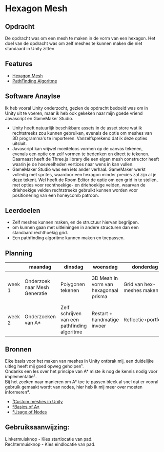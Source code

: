 # Hexagon Mesh
## Opdracht
De opdracht was om een mesh te maken in de vorm van een hexagon.
Het doel van de opdracht was om zelf meshes te kunnen maken die niet standaard in Unity zitten.

## Features
- [Hexagon Mesh](https://github.com/Vychron/codebase/blob/master/Proefopdracht%203%20-%20Hexagon%20Mesh/HexMesh.cs)
- [PathFinding Algoritme](https://github.com/Vychron/codebase/blob/master/Proefopdracht%203%20-%20Hexagon%20Mesh/AStar.cs)

## Software Anaylse 
Ik heb vooral Unity onderzocht, gezien de opdracht bedoeld was om in Unity uit te voeren, maar ik heb ook gekeken naar mijn goede vriend Javascript en GameMaker Studio.
- Unity heeft natuurlijk beschikbare assets in de asset store wat ik rechtstreeks zou kunnen gebruiken, evenals de optie om meshes van 3D programma's te importeren. Vanzelfsprekend dat ik deze opties uitsluit.
- Javascript kan vrijwel moeiteloos vormen op de canvas tekenen, evenals een optie om zelf vormen te bedenken en direct te tekenen. Daarnaast heeft de Three.js library die een eigen mesh constructor heeft waarin je de hoeveelheden vertices naar wens in kan vullen.
- GameMaker Studio was een iets ander verhaal. GameMaker werkt volledig met sprites, waardoor een hexagon minder precies zal zijn al je deze tekent. Wel heeft de Room Editor de optie om een grid in te stellen, met opties voor rechthoekige- en driehoekige velden, waarvan de driehoekige velden rechtstreeks gebruikt kunnen worden voor positionering van een honeycomb patroon.

## Leerdoelen 
- Zelf meshes kunnen maken, en de structuur hiervan begrijpen.
- om kunnen gaan met uitleiningen in andere structuren dan een standaard rechthoekig grid.
- Een pathfinding algoritme kunnen maken en toepassen.

## Planning 
| | maandag | dinsdag | woensdag | donderdag | vrijdag |
| --- | --- | --- | --- | --- | --- |
|week 1 |Onderzoek naar Mesh Generatie|Polygonen tekenen|3D Mesh in vorm van hexagonaal prisma|Grid van hex-meshes maken|Uitlijnen van hex-meshes in honeycomb patroon|
|week 2 |Onderzoeken van A*|Zelf schrijven van een pathfinding algoritme|Restart + handmatige invoer|Reflectie+portfolio|Portfolio|

## Bronnen
Elke basis voor het maken van meshes in Unity ontbrak mij, een duidelijke uitleg heeft mij goed opweg geholpen¹.<br>
Ondanks een les over het principe van A* miste ik nog de kennis nodig voor implementatie².<br>
Bij het zoeken naar manieren om A* toe te passen bleek al snel dat er vooral gebruik gemaakt wordt van nodes, hier heb ik mij meer over moeten informeren³.

- [¹Custom meshes in Unity](https://www.youtube.com/watch?v=5c0MatF6G2M)
- [²Basics of A*](https://www.raywenderlich.com/3016-introduction-to-a-pathfinding)
- [³Usage of Nodes](https://www.youtube.com/watch?v=nhiFx28e7JY&t=1)

## Gebruiksaanwijzing:
Linkermuisknop - Kies startlocatie van pad.<br>
Rechtermuisknop - Kies eindlocatie van pad.<br>
